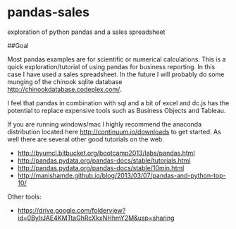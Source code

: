pandas-sales
============

exploration of python pandas and a sales spreadsheet


##Goal

Most pandas examples are for scientific or numerical calculations. This is a quick exploration/tutorial of using pandas for business reporting. In this case I have used a sales spreadsheet. In the future I will probably do some munging of the chinook sqlite database <http://chinookdatabase.codeplex.com/>.


I feel that pandas in combination with sql and a bit of excel and dc.js has the potential to replace expensive tools such as Business Objects and Tableau.

If you are running windows/mac I highly recommend the anaconda distribution located  here <http://continuum.io/downloads> to get started.  As well there are several other good tutorials on the web.

* <http://byumcl.bitbucket.org/bootcamp2013/labs/pandas.html>
* <http://pandas.pydata.org/pandas-docs/stable/tutorials.html>
* <http://pandas.pydata.org/pandas-docs/stable/10min.html>
* <http://manishamde.github.io/blog/2013/03/07/pandas-and-python-top-10/>

Other tools:

* <https://drive.google.com/folderview?id=0ByIrJAE4KMTtaGhRcXkxNHhmY2M&usp=sharing>


